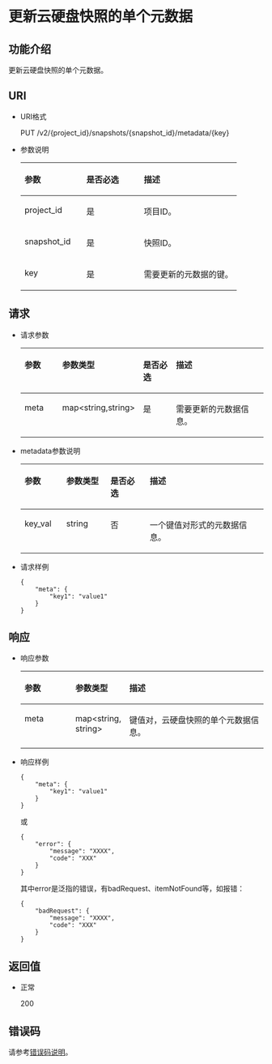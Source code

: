 # 更新云硬盘快照的单个元数据<a name="ZH-CN_TOPIC_0058626634"></a>

## 功能介绍<a name="section4805694511340"></a>

更新云硬盘快照的单个元数据。

## URI<a name="section268627411340"></a>

-   URI格式

    PUT /v2/\{project\_id\}/snapshots/\{snapshot\_id\}/metadata/\{key\}

-   参数说明

    <a name="table5655293911340"></a>
    <table><thead align="left"><tr id="row4718979611340"><th class="cellrowborder" valign="top" width="28.57%" id="mcps1.1.4.1.1"><p id="p6427715211340"><a name="p6427715211340"></a><a name="p6427715211340"></a>参数</p>
    </th>
    <th class="cellrowborder" valign="top" width="26.529999999999998%" id="mcps1.1.4.1.2"><p id="p3906685711340"><a name="p3906685711340"></a><a name="p3906685711340"></a>是否必选</p>
    </th>
    <th class="cellrowborder" valign="top" width="44.9%" id="mcps1.1.4.1.3"><p id="p1029885411340"><a name="p1029885411340"></a><a name="p1029885411340"></a>描述</p>
    </th>
    </tr>
    </thead>
    <tbody><tr id="row2890086411340"><td class="cellrowborder" valign="top" width="28.57%" headers="mcps1.1.4.1.1 "><p id="p5926863811340"><a name="p5926863811340"></a><a name="p5926863811340"></a>project_id</p>
    </td>
    <td class="cellrowborder" valign="top" width="26.529999999999998%" headers="mcps1.1.4.1.2 "><p id="p3603037711340"><a name="p3603037711340"></a><a name="p3603037711340"></a>是</p>
    </td>
    <td class="cellrowborder" valign="top" width="44.9%" headers="mcps1.1.4.1.3 "><p id="p3277940011340"><a name="p3277940011340"></a><a name="p3277940011340"></a>项目ID。</p>
    </td>
    </tr>
    <tr id="row2657914711340"><td class="cellrowborder" valign="top" width="28.57%" headers="mcps1.1.4.1.1 "><p id="p542726811340"><a name="p542726811340"></a><a name="p542726811340"></a>snapshot_id</p>
    </td>
    <td class="cellrowborder" valign="top" width="26.529999999999998%" headers="mcps1.1.4.1.2 "><p id="p3695552511340"><a name="p3695552511340"></a><a name="p3695552511340"></a>是</p>
    </td>
    <td class="cellrowborder" valign="top" width="44.9%" headers="mcps1.1.4.1.3 "><p id="p4060754311340"><a name="p4060754311340"></a><a name="p4060754311340"></a>快照ID。</p>
    </td>
    </tr>
    <tr id="row2758984514653"><td class="cellrowborder" valign="top" width="28.57%" headers="mcps1.1.4.1.1 "><p id="p2018501114653"><a name="p2018501114653"></a><a name="p2018501114653"></a>key</p>
    </td>
    <td class="cellrowborder" valign="top" width="26.529999999999998%" headers="mcps1.1.4.1.2 "><p id="p2437320514653"><a name="p2437320514653"></a><a name="p2437320514653"></a>是</p>
    </td>
    <td class="cellrowborder" valign="top" width="44.9%" headers="mcps1.1.4.1.3 "><p id="p2807261214653"><a name="p2807261214653"></a><a name="p2807261214653"></a>需要更新的元数据的键。</p>
    </td>
    </tr>
    </tbody>
    </table>


## 请求<a name="section87667311340"></a>

-   请求参数

    <a name="table31588048"></a>
    <table><thead align="left"><tr id="row57330849"><th class="cellrowborder" valign="top" width="17.171717171717173%" id="mcps1.1.5.1.1"><p id="p13287175"><a name="p13287175"></a><a name="p13287175"></a>参数</p>
    </th>
    <th class="cellrowborder" valign="top" width="18.181818181818183%" id="mcps1.1.5.1.2"><p id="p2519427"><a name="p2519427"></a><a name="p2519427"></a>参数类型</p>
    </th>
    <th class="cellrowborder" valign="top" width="16.161616161616163%" id="mcps1.1.5.1.3"><p id="p2747002"><a name="p2747002"></a><a name="p2747002"></a>是否必选</p>
    </th>
    <th class="cellrowborder" valign="top" width="48.484848484848484%" id="mcps1.1.5.1.4"><p id="p21180630"><a name="p21180630"></a><a name="p21180630"></a>描述</p>
    </th>
    </tr>
    </thead>
    <tbody><tr id="row53167494153413"><td class="cellrowborder" valign="top" width="17.171717171717173%" headers="mcps1.1.5.1.1 "><p id="p11599783153413"><a name="p11599783153413"></a><a name="p11599783153413"></a>meta</p>
    </td>
    <td class="cellrowborder" valign="top" width="18.181818181818183%" headers="mcps1.1.5.1.2 "><p id="p58405153413"><a name="p58405153413"></a><a name="p58405153413"></a>map&lt;string,string&gt;</p>
    </td>
    <td class="cellrowborder" valign="top" width="16.161616161616163%" headers="mcps1.1.5.1.3 "><p id="p4730855153413"><a name="p4730855153413"></a><a name="p4730855153413"></a>是</p>
    </td>
    <td class="cellrowborder" valign="top" width="48.484848484848484%" headers="mcps1.1.5.1.4 "><p id="p47654998153413"><a name="p47654998153413"></a><a name="p47654998153413"></a>需要更新的元数据信息。</p>
    </td>
    </tr>
    </tbody>
    </table>

-   metadata参数说明

    <a name="table32717123212358"></a>
    <table><thead align="left"><tr id="row2280240212358"><th class="cellrowborder" valign="top" width="17.171717171717173%" id="mcps1.1.5.1.1"><p id="p50481723212358"><a name="p50481723212358"></a><a name="p50481723212358"></a>参数</p>
    </th>
    <th class="cellrowborder" valign="top" width="18.181818181818183%" id="mcps1.1.5.1.2"><p id="p62487767212358"><a name="p62487767212358"></a><a name="p62487767212358"></a>参数类型</p>
    </th>
    <th class="cellrowborder" valign="top" width="16.161616161616163%" id="mcps1.1.5.1.3"><p id="p28344363212358"><a name="p28344363212358"></a><a name="p28344363212358"></a>是否必选</p>
    </th>
    <th class="cellrowborder" valign="top" width="48.484848484848484%" id="mcps1.1.5.1.4"><p id="p14192096212358"><a name="p14192096212358"></a><a name="p14192096212358"></a>描述</p>
    </th>
    </tr>
    </thead>
    <tbody><tr id="row8709150212358"><td class="cellrowborder" valign="top" width="17.171717171717173%" headers="mcps1.1.5.1.1 "><p id="p34352524212358"><a name="p34352524212358"></a><a name="p34352524212358"></a>key_val</p>
    </td>
    <td class="cellrowborder" valign="top" width="18.181818181818183%" headers="mcps1.1.5.1.2 "><p id="p31091026212358"><a name="p31091026212358"></a><a name="p31091026212358"></a>string</p>
    </td>
    <td class="cellrowborder" valign="top" width="16.161616161616163%" headers="mcps1.1.5.1.3 "><p id="p35345177212358"><a name="p35345177212358"></a><a name="p35345177212358"></a>否</p>
    </td>
    <td class="cellrowborder" valign="top" width="48.484848484848484%" headers="mcps1.1.5.1.4 "><p id="p44387080212358"><a name="p44387080212358"></a><a name="p44387080212358"></a>一个键值对形式的元数据信息。</p>
    </td>
    </tr>
    </tbody>
    </table>

-   请求样例

    ```
    {
        "meta": {
            "key1": "value1"
        }
    }
    ```


## 响应<a name="section5147449911340"></a>

-   响应参数

    <a name="table11977025201856"></a>
    <table><thead align="left"><tr id="row8102228201856"><th class="cellrowborder" valign="top" width="20.93%" id="mcps1.1.4.1.1"><p id="p10767936126"><a name="p10767936126"></a><a name="p10767936126"></a>参数</p>
    </th>
    <th class="cellrowborder" valign="top" width="22.09%" id="mcps1.1.4.1.2"><p id="p3642697315541"><a name="p3642697315541"></a><a name="p3642697315541"></a>参数类型</p>
    </th>
    <th class="cellrowborder" valign="top" width="56.98%" id="mcps1.1.4.1.3"><p id="p17319263201856"><a name="p17319263201856"></a><a name="p17319263201856"></a>描述</p>
    </th>
    </tr>
    </thead>
    <tbody><tr id="row60683035201856"><td class="cellrowborder" valign="top" width="20.93%" headers="mcps1.1.4.1.1 "><p id="p16378828201856"><a name="p16378828201856"></a><a name="p16378828201856"></a>meta</p>
    </td>
    <td class="cellrowborder" valign="top" width="22.09%" headers="mcps1.1.4.1.2 "><p id="p6490369115541"><a name="p6490369115541"></a><a name="p6490369115541"></a>map&lt;string, string&gt;</p>
    </td>
    <td class="cellrowborder" valign="top" width="56.98%" headers="mcps1.1.4.1.3 "><p id="p20205612201856"><a name="p20205612201856"></a><a name="p20205612201856"></a>键值对，云硬盘快照的单个元数据信息。</p>
    </td>
    </tr>
    </tbody>
    </table>

-   响应样例

    ```
    {
        "meta": {
            "key1": "value1"
        }
    }
    ```

    或

    ```
    {
        "error": {
            "message": "XXXX", 
            "code": "XXX"
        }
    }
    ```

    其中error是泛指的错误，有badRequest、itemNotFound等，如报错：

    ```
    {
        "badRequest": {
            "message": "XXXX", 
            "code": "XXX"
        }
    }
    ```


## 返回值<a name="section1751558211340"></a>

-   正常

    200


## 错误码<a name="section431317151242"></a>

请参考[错误码说明](错误码说明.md)。

